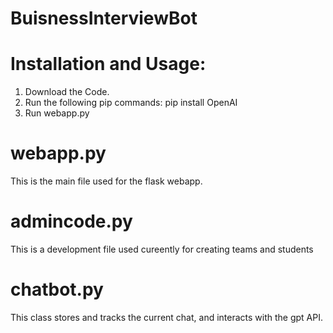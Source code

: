# BuisnessInterviewBot

# Installation and Usage:
1. Download the Code.
2. Run the following pip commands:
     pip install OpenAI
3. Run webapp.py

# webapp.py
This is the main file used for the flask webapp.

# admincode.py
This is a development file used cureently for creating teams and students

# chatbot.py
This class stores and tracks the current chat, and interacts with the gpt API.
